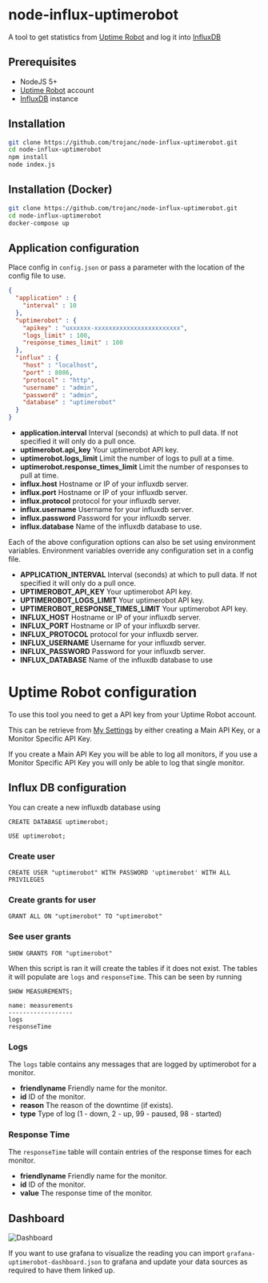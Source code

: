 # node-influx-uptimerobot
A tool to get statistics from [Uptime Robot](https://uptimerobot.com/) and log it into [InfluxDB](https://www.influxdata.com/time-series-platform/influxdb/)

## Prerequisites
- NodeJS 5+
- [Uptime Robot](https://uptimerobot.com/) account
- [InfluxDB](https://www.influxdata.com/time-series-platform/influxdb/) instance

## Installation
```bash
git clone https://github.com/trojanc/node-influx-uptimerobot.git
cd node-influx-uptimerobot
npm install
node index.js
```

## Installation (Docker)
```bash
git clone https://github.com/trojanc/node-influx-uptimerobot.git
cd node-influx-uptimerobot
docker-compose up
```

## Application configuration
Place config in `config.json` or pass a parameter with the location of the config
file to use.

```json
{
  "application" : {
    "interval" : 10
  },
  "uptimerobot" : {
    "apikey" : "uxxxxxx-xxxxxxxxxxxxxxxxxxxxxxxx",
    "logs_limit" : 100,
    "response_times_limit" : 100
  },
  "influx" : {
    "host" : "localhost",
    "port" : 8086,
    "protocol" : "http",
    "username" : "admin",
    "password" : "admin",
    "database" : "uptimerobot"
  }
}
```
- **application.interval** Interval (seconds) at which to pull data. If not specified it will only do a pull once.
- **uptimerobot.api_key** Your uptimerobot API key.
- **uptimerobot.logs_limit** Limit the number of logs to pull at a time.
- **uptimerobot.response_times_limit** Limit the number of responses to pull at time.
- **influx.host** Hostname or IP of your influxdb server.
- **influx.port** Hostname or IP of your influxdb server.
- **influx.protocol** protocol for your influxdb server.
- **influx.username** Username for your influxdb server.
- **influx.password** Password for your influxdb server.
- **influx.database** Name of the influxdb database to use.

Each of the above configuration options can also be set using environment variables. 
Environment variables override any configuration set in a config file.
- **APPLICATION_INTERVAL** Interval (seconds) at which to pull data. If not specified it will only do a pull once.
- **UPTIMEROBOT_API_KEY** Your uptimerobot API key.
- **UPTIMEROBOT_LOGS_LIMIT** Your uptimerobot API key.
- **UPTIMEROBOT_RESPONSE_TIMES_LIMIT** Your uptimerobot API key.
- **INFLUX_HOST** Hostname or IP of your influxdb server.
- **INFLUX_PORT** Hostname or IP of your influxdb server.
- **INFLUX_PROTOCOL** protocol for your influxdb server.
- **INFLUX_USERNAME** Username for your influxdb server.
- **INFLUX_PASSWORD** Password for your influxdb server.
- **INFLUX_DATABASE** Name of the influxdb database to use

# Uptime Robot configuration
To use this tool you need to get a API key from your Uptime Robot account.

This can be retrieve from [My Settings](https://uptimerobot.com/dashboard#mySettings) by either creating a Main API Key, or a Monitor Specific API Key. 

If you create a Main API Key you will be able to log all monitors, if you use a Monitor Specific API Key you will only be able to log that single monitor.

## Influx DB configuration
You can create a new influxdb database using
```
CREATE DATABASE uptimerobot;
```

```
USE uptimerobot;
```

### Create user
```
CREATE USER "uptimerobot" WITH PASSWORD 'uptimerobot' WITH ALL PRIVILEGES
```

### Create grants for user
```
GRANT ALL ON "uptimerobot" TO "uptimerobot"
```

### See user grants
```
SHOW GRANTS FOR "uptimerobot"
```

When this script is ran it will create the tables if it does not exist. The tables it will populate are `logs` and `responseTime`. This can be seen by running
```
SHOW MEASUREMENTS;
```
```
name: measurements
------------------
logs
responseTime

```

### Logs
The `logs` table contains any messages that are logged by uptimerobot for a monitor.
- **friendlyname** Friendly name for the monitor.
- **id** ID of the monitor.
- **reason** The reason of the downtime (if exists).
- **type** Type of log (1 - down, 2 - up, 99 - paused, 98 - started)

### Response Time
The `responseTime` table will contain entries of the response times for each monitor.
- **friendlyname** Friendly name for the monitor.
- **id** ID of the monitor.
- **value** The response time of the monitor.

## Dashboard
![Dashboard](./docs/dashboard.png)

If you want to use grafana to visualize the reading you can import `grafana-uptimerobot-dashboard.json` to grafana and update
your data sources as required to have them linked up.
